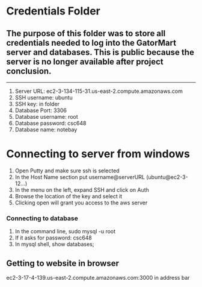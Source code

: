 # Credentials Folder

## The purpose of this folder was to store all credentials needed to log into the GatorMart server and databases. This is public because the server is no longer available after project conclusion.
------------------------------------------------------------------

1. Server URL: ec2-3-134-115-31.us-east-2.compute.amazonaws.com
2. SSH username: ubuntu
3. SSH key: in folder
4. Database Port: 3306
5. Database username: root
6. Database password: csc648
7. Database name: notebay

# Connecting to server from windows
1. Open Putty and make sure ssh is selected
2. In the Host Name section put username@serverURL (ubuntu@ec2-3-12...)
3. In the menu on the left, expand SSH and click on Auth
4. Browse the location of the key and select it
5. Clicking open will grant you access to the aws server

### Connecting to database
1. In the command line, sudo mysql -u root
2. If it asks for password: csc648
3. In mysql shell, show databases;

## Getting to website in browser
ec2-3-17-4-139.us-east-2.compute.amazonaws.com:3000 in address bar
